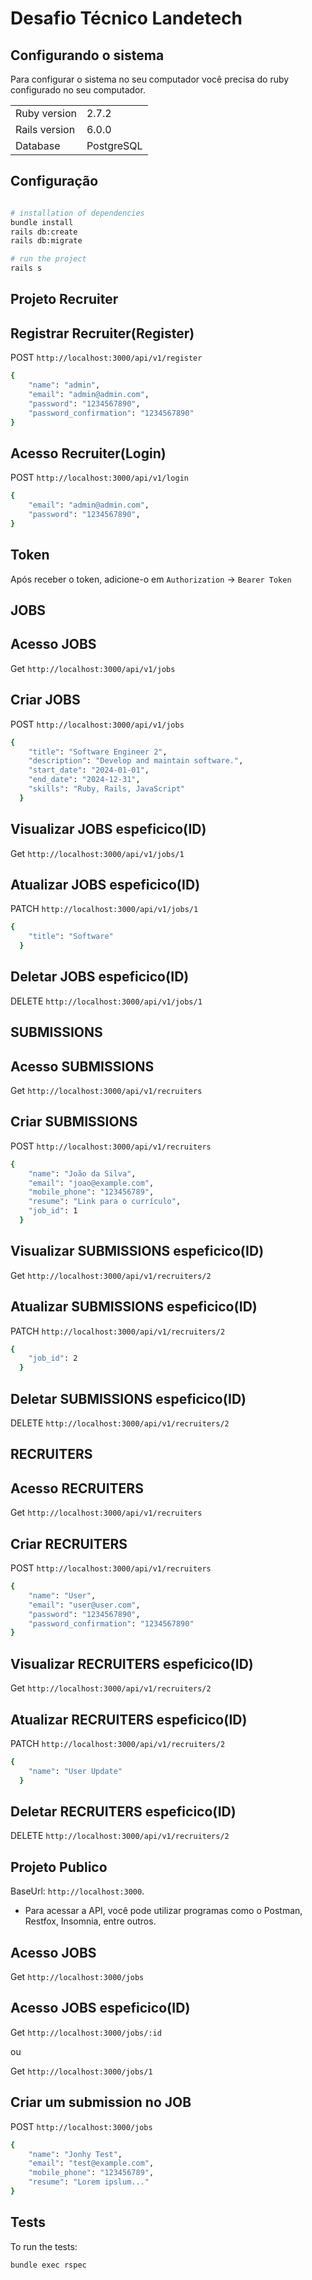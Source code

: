 # Desafio Técnico Landetech

## Configurando o sistema
Para configurar o sistema no seu computador você precisa do ruby configurado no seu computador.

<table>
	<tr>
		<td>Ruby version</td>
		<td>
			2.7.2
		</td>
	</tr>
	<tr>
		<td>Rails version</td>
		<td>
			6.0.0
		</td>
	</tr>
	<tr>
		<td>Database</td>
		<td>
			PostgreSQL
		</td>
	</tr>
</table>

## Configuração

```bash

# installation of dependencies
bundle install
rails db:create
rails db:migrate

# run the project
rails s
```
## Projeto Recruiter

## Registrar Recruiter(Register)
POST `http://localhost:3000/api/v1/register`
```bash
{
	"name": "admin",
	"email": "admin@admin.com",
	"password": "1234567890",
	"password_confirmation": "1234567890"
}
```

## Acesso Recruiter(Login)
POST `http://localhost:3000/api/v1/login`
```bash
{
	"email": "admin@admin.com",
	"password": "1234567890",
}
```
## Token
Após receber o token, adicione-o em `Authorization`  -> `Bearer Token`

## JOBS
## Acesso JOBS
Get `http://localhost:3000/api/v1/jobs`

## Criar JOBS
POST `http://localhost:3000/api/v1/jobs`

```bash
{
    "title": "Software Engineer 2",
    "description": "Develop and maintain software.",
    "start_date": "2024-01-01",
    "end_date": "2024-12-31",
    "skills": "Ruby, Rails, JavaScript"
  }
```

## Visualizar JOBS espeficico(ID)
Get `http://localhost:3000/api/v1/jobs/1`

## Atualizar JOBS espeficico(ID)
PATCH `http://localhost:3000/api/v1/jobs/1`

```bash
{
    "title": "Software"
  }
```
## Deletar JOBS espeficico(ID)
DELETE `http://localhost:3000/api/v1/jobs/1`

## SUBMISSIONS
## Acesso SUBMISSIONS
Get `http://localhost:3000/api/v1/recruiters`

## Criar SUBMISSIONS
POST `http://localhost:3000/api/v1/recruiters`

```bash
{
    "name": "João da Silva",
    "email": "joao@example.com",
    "mobile_phone": "123456789",
    "resume": "Link para o currículo",
    "job_id": 1
  }
```

## Visualizar SUBMISSIONS espeficico(ID)
Get `http://localhost:3000/api/v1/recruiters/2`

## Atualizar SUBMISSIONS espeficico(ID)
PATCH `http://localhost:3000/api/v1/recruiters/2`

```bash
{
    "job_id": 2
  }
```
## Deletar SUBMISSIONS espeficico(ID)
DELETE `http://localhost:3000/api/v1/recruiters/2`


## RECRUITERS
## Acesso RECRUITERS
Get `http://localhost:3000/api/v1/recruiters`

## Criar RECRUITERS
POST `http://localhost:3000/api/v1/recruiters`

```bash
{
    "name": "User",
    "email": "user@user.com",
    "password": "1234567890",
    "password_confirmation": "1234567890"
}
```

## Visualizar RECRUITERS espeficico(ID)
Get `http://localhost:3000/api/v1/recruiters/2`

## Atualizar RECRUITERS espeficico(ID)
PATCH `http://localhost:3000/api/v1/recruiters/2`

```bash
{
    "name": "User Update"
  }
```
## Deletar RECRUITERS espeficico(ID)
DELETE `http://localhost:3000/api/v1/recruiters/2`


## Projeto Publico

BaseUrl: `http://localhost:3000`.
* Para acessar a API, você pode utilizar programas como o Postman, Restfox, Insomnia, entre outros.


## Acesso JOBS
Get `http://localhost:3000/jobs`


## Acesso JOBS espeficico(ID)
Get `http://localhost:3000/jobs/:id`

ou

Get `http://localhost:3000/jobs/1`

## Criar um submission no JOB
POST `http://localhost:3000/jobs`

```bash
{
	"name": "Jonhy Test",
	"email": "test@example.com",
	"mobile_phone": "123456789",
	"resume": "Lorem ipslum..."
}
```

## Tests

To run the tests:

```bash
bundle exec rspec